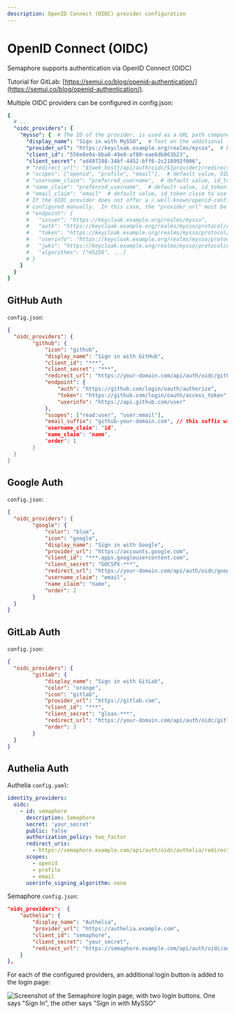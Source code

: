 ```yaml
---
description: OpenID Connect (OIDC) provider configuration
---
```


# OpenID Connect (OIDC)

Semaphore supports authentication via OpenID Connect (OIDC)

Tutorial for GitLab: [https://semui.co/blog/openid-authentication/](https://semui.co/blog/openid-authentication/).

Multiple OIDC providers can be configured in config.json:
```yaml
{
  # ...
  "oidc_providers": {
    "mysso": {  # The ID of the provider, is used as a URL path component in the redirect URL
      "display_name": "Sign in with MySSO",  # Text on the additional login button
      "provider_url": "https://keycloak.example.org/realms/mysso",  # Root URL of the OIDC provider, expects /.well-known/openid-configuration below this URL
      "client_id": "556e8e0a-bba8-49e8-af80-eae6db863b23",
      "client_secret": "ad497288-34bf-4452-bff6-2c218992f906",
      # "redirect_url": "${web_host}/api/auth/oidc/${provider}/redirect",  # default value, the OIDC provider redirects back here
      # "scopes": ["openid", "profile", "email"],  # default value, OIDC scopes
      # "username_claim": "preferred_username",  # default value, id_token claim to use as the username
      # "name_claim": "preferred_username",  # default value, id_token claim to use as the display name
      # "email_claim": "email"  # default value, id_token claim to use as the email address
      # If the OIDC provider does not offer a /.well-known/openid-configuration, the endpoints can be
      # configured manually.  In this case, the "provider_url" must be omitted.
      # "endpoint": {
      #   "issuer": "https://keycloak.example.org/realms/mysso",
      #   "auth": "https://keycloak.example.org/realms/mysso/protocol/openid-connect/auth",
      #   "token": "https://keycloak.example.org/realms/mysso/protocol/openid-connect/token",
      #   "userinfo": "https://keycloak.example.org/realms/mysso/protocol/openid-connect/userinfo",
      #   "jwks": "https://keycloak.example.org/realms/mysso/protocol/openid-connect/certs",
      #   "algorithms": ["HS256", ...]
      # }
    }
  }
}
```

## GitHub Auth

`config.json`:
```json
{
  "oidc_providers": {
		"github": {
			"icon": "github",
			"display_name": "Sign in with GitHub",
			"client_id": "***",
			"client_secret": "***",
			"redirect_url": "https://your-domain.com/api/auth/oidc/github/redirect",
			"endpoint": {
				"auth": "https://github.com/login/oauth/authorize",
				"token": "https://github.com/login/oauth/access_token",
				"userinfo": "https://api.github.com/user"
			},
			"scopes": ["read:user", "user:email"],
			"email_suffix": "github-your-domain.com", // this suffix will be used to make email for users with hidden email: <GITHUB_ID>@github-your-domain.com"
			"username_claim": "id",
			"name_claim": "name",
			"order": 1
		}
  }
}
```

## Google Auth

`config.json`:
```json
{
  "oidc_providers": {
		"google": {
			"color": "blue",
			"icon": "google",
			"display_name": "Sign in with Google",
			"provider_url": "https://accounts.google.com",
			"client_id": "***.apps.googleusercontent.com",
			"client_secret": "GOCSPX-***",
			"redirect_url": "https://your-domain.com/api/auth/oidc/google/redirect",
			"username_claim": "email",
			"name_claim": "name",
			"order": 2
		}
  }
}
```

## GitLab Auth

`config.json`:
```json
{
  "oidc_providers": {
		"gitlab": {
			"display_name": "Sign in with GitLab",
			"color": "orange",
			"icon": "gitlab",
			"provider_url": "https://gitlab.com",
			"client_id": "***",
			"client_secret": "gloas-***",
			"redirect_url": "https://your-domain.com/api/auth/oidc/gitlab/redirect",
			"order": 3
		}
  }
}
```

## Authelia Auth

Authelia `config.yaml`:
```yaml
identity_providers:
  oidc:
    - id: semaphore
      description: Semaphore
      secret: 'your_secret'
      public: false
      authorization_policy: two_factor
      redirect_uris:
        - https://semaphore.example.com/api/auth/oidc/authelia/redirect
      scopes:
        - openid
        - profile
        - email
      userinfo_signing_algorithm: none
```

Semaphore `config.json`:
```json
"oidc_providers":  {
    "authelia": {
        "display_name": "Authelia",
        "provider_url": "https://authelia.example.com",
        "client_id": "semaphore",
        "client_secret": "your_secret",
        "redirect_url": "https://semaphore.example.com/api/auth/oidc/authelia/redirect"
    }
},
```

For each of the configured providers, an additional login button is added to the login page:

![Screenshot of the Semaphore login page, with two login buttons. One says "Sign In", the other says "Sign in with MySSO"](https://user-images.githubusercontent.com/5564491/232345599-13f744a0-0530-4422-8b55-6a563a4ef5d9.png)

